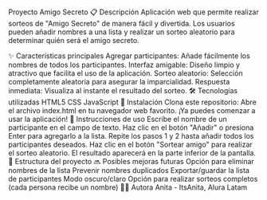 Proyecto Amigo Secreto
📋 Descripción
Aplicación web que permite realizar sorteos de "Amigo Secreto" de manera fácil y divertida. Los usuarios pueden añadir nombres a una lista y realizar un sorteo aleatorio para determinar quién será el amigo secreto.

✨ Características principales
Agregar participantes: Añade fácilmente los nombres de todos los participantes.
Interfaz amigable: Diseño limpio y atractivo que facilita el uso de la aplicación.
Sorteo aleatorio: Selección completamente aleatoria para asegurar la imparcialidad.
Respuesta inmediata: Visualiza al instante el resultado del sorteo.
🛠️ Tecnologías utilizadas
HTML5
CSS
JavaScript
🚀 Instalación
Clona este repositorio:
Abre el archivo index.html en tu navegador web favorito.
¡Ya puedes comenzar a usar la aplicación!
📝 Instrucciones de uso
Escribe el nombre de un participante en el campo de texto.
Haz clic en el botón "Añadir" o presiona Enter para agregarlo a la lista.
Repite los pasos 1 y 2 hasta añadir todos los participantes deseados.
Haz clic en el botón "Sortear amigo" para realizar el sorteo aleatorio.
El resultado aparecerá en la parte inferior de la pantalla.
📁 Estructura del proyecto
🔜 Posibles mejoras futuras
Opción para eliminar nombres de la lista
Prevenir nombres duplicados
Exportar/guardar la lista de participantes
Modo oscuro/claro
Opción para realizar sorteos completos (cada persona recibe un nombre)
👩‍💻 Autora
Anita - ItsAnita, Alura Latam
